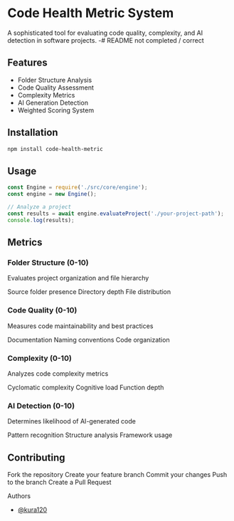# Code Health Metric System

A sophisticated tool for evaluating code quality, complexity, and AI detection in software projects.
-# README not completed / correct
## Features

- Folder Structure Analysis
- Code Quality Assessment
- Complexity Metrics
- AI Generation Detection
- Weighted Scoring System

## Installation

```bash
npm install code-health-metric
```

## Usage

```js
const Engine = require('./src/core/engine');
const engine = new Engine();

// Analyze a project
const results = await engine.evaluateProject('./your-project-path');
console.log(results);
```

## Metrics

### Folder Structure (0-10)
Evaluates project organization and file hierarchy

Source folder presence
Directory depth
File distribution

### Code Quality (0-10)
Measures code maintainability and best practices

Documentation
Naming conventions
Code organization

### Complexity (0-10)
Analyzes code complexity metrics

Cyclomatic complexity
Cognitive load
Function depth

### AI Detection (0-10)
Determines likelihood of AI-generated code

Pattern recognition
Structure analysis
Framework usage

## Contributing
Fork the repository
Create your feature branch
Commit your changes
Push to the branch
Create a Pull Request

Authors
- [@kura120](https://github.com/kura120)

